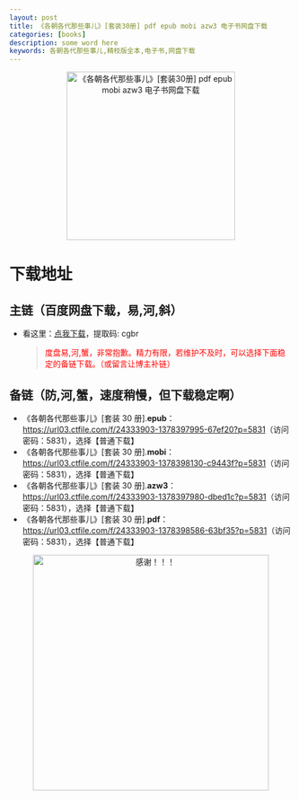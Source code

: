 ```yaml
---
layout: post
title: 《各朝各代那些事儿》[套装30册] pdf epub mobi azw3 电子书网盘下载
categories: [books]
description: some word here
keywords: 各朝各代那些事儿,精校版全本,电子书,网盘下载
---
```


<div align="center"><img src="https://qweree.cn/wp-content/uploads/2024/10/gcgdnxs-tuya.jpg" alt="《各朝各代那些事儿》[套装30册] pdf epub mobi azw3 电子书网盘下载" width="300px" height="auto"></div>

# 下载地址

## 主链（百度网盘下载，易,河,斜）

- 看这里：[点我下载](https://pan.baidu.com/s/1iMXUbSbtZQZjDcqDmnWUyw?pwd=cgbr)，提取码: cgbr

  > <p style="color:red" >度盘易,河,蟹，非常抱歉。精力有限，若维护不及时，可以选择下面稳定的备链下载。（或留言让博主补链）</p>

## 备链（防,河,蟹，速度稍慢，但下载稳定啊）

- 《各朝各代那些事儿》[套装 30 册].**epub**：<https://url03.ctfile.com/f/24333903-1378397995-67ef20?p=5831>（访问密码：5831），选择【普通下载】
- 《各朝各代那些事儿》[套装 30 册].**mobi**：<https://url03.ctfile.com/f/24333903-1378398130-c9443f?p=5831>（访问密码：5831），选择【普通下载】
- 《各朝各代那些事儿》[套装 30 册].**azw3**：<https://url03.ctfile.com/f/24333903-1378397980-dbed1c?p=5831>（访问密码：5831），选择【普通下载】
- 《各朝各代那些事儿》[套装 30 册].**pdf**：<https://url03.ctfile.com/f/24333903-1378398586-63bf35?p=5831>（访问密码：5831），选择【普通下载】

<div align="center"><img src="https://pic.imgdb.cn/item/661246bf68eb935713c7f81c.gif" alt="感谢！！！" width="420px" height="auto"/></div>
